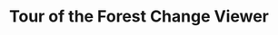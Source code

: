 ---
title: "Tour of the Forest Change Viewer"
order: 4
description: "Enter description here" # currently unused
videoSourceURL: https://www.youtube.com/embed/WJhWB2oCsX4
videoTitle: "Tour of the Forest Change Viewer"
---
